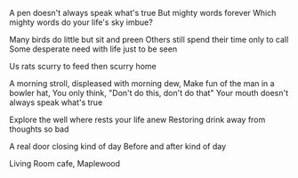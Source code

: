 A pen doesn't always speak what's true
But mighty words forever
Which mighty words do your life's sky imbue?

Many birds do little but sit and preen
Others still spend their time only to call
Some desperate need with life just to be seen

Us rats scurry to feed then scurry home

A morning stroll, displeased with morning dew,
Make fun of the man in a bowler hat,
You only think, "Don't do this, don't do that"
Your mouth doesn't always speak what's true

Explore the well where rests your life anew
Restoring drink away from thoughts so bad

A real door closing kind of day
Before and after kind of day

Living Room cafe, Maplewood